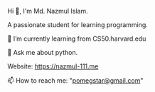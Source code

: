 Hi 👋, I'm Md. Nazmul Islam.

A passionate student for learning programming.

🌱 I’m currently learning from CS50.harvard.edu

💬 Ask me about python.

Website: https://nazmul-111.me

📫 How to reach me: "pomegstar@gmail.com"
